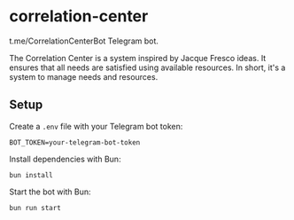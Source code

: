 # correlation-center

t.me/CorrelationCenterBot Telegram bot.

The Correlation Center is a system inspired by Jacque Fresco ideas. It ensures that all needs are satisfied using available resources. In short, it's a system to manage needs and resources.
## Setup

Create a `.env` file with your Telegram bot token:

```
BOT_TOKEN=your-telegram-bot-token
```

Install dependencies with Bun:

```
bun install
```

Start the bot with Bun:

```
bun run start
```
